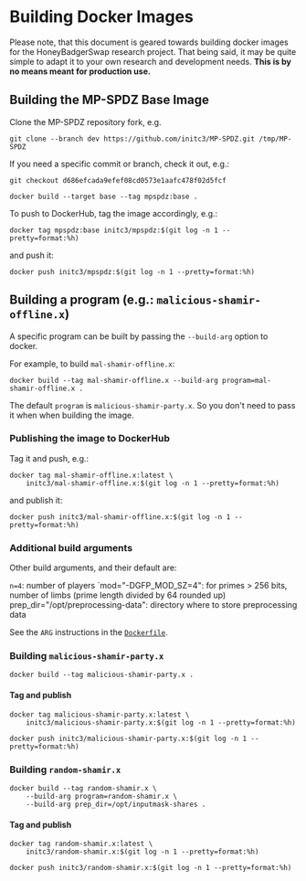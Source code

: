 # Building Docker Images
Please note, that this document is geared towards building docker images for
the HoneyBadgerSwap research project. That being said, it may be quite simple
to adapt it to your own research and development needs. **This is by no means
meant for production use.**

## Building the MP-SPDZ Base Image
Clone the MP-SPDZ repository fork, e.g.

```shell
git clone --branch dev https://github.com/initc3/MP-SPDZ.git /tmp/MP-SPDZ
```

If you need a specific commit or branch, check it out, e.g.:

```shell
git checkout d686efcada9efef08cd0573e1aafc478f02d5fcf
```

```shell
docker build --target base --tag mpspdz:base .
```

To push to DockerHub, tag the image accordingly, e.g.:

```shell
docker tag mpspdz:base initc3/mpspdz:$(git log -n 1 --pretty=format:%h)
```

and push it:

```shell
docker push initc3/mpspdz:$(git log -n 1 --pretty=format:%h)
```

## Building a program (e.g.: `malicious-shamir-offline.x`)
A specific program can be built by passing the `--build-arg` option to docker.

For example, to build `mal-shamir-offline.x`:

```shell
docker build --tag mal-shamir-offline.x --build-arg program=mal-shamir-offline.x .
```

The default `program` is `malicious-shamir-party.x`. So you don't need to
pass it when when building the image.

### Publishing the image to DockerHub
Tag it and push, e.g.:

```shell
docker tag mal-shamir-offline.x:latest \
    initc3/mal-shamir-offline.x:$(git log -n 1 --pretty=format:%h)
```

and publish it:

```shell
docker push initc3/mal-shamir-offline.x:$(git log -n 1 --pretty=format:%h)
```

### Additional build arguments
Other build arguments, and their default are:

`n=4`: number of players
`mod="-DGFP_MOD_SZ=4": for primes > 256 bits, number of limbs (prime length
    divided by 64 rounded up)
prep_dir="/opt/preprocessing-data": directory where to store preprocessing data

See the `ARG` instructions in the [`Dockerfile`](./Dockerfile).

### Building `malicious-shamir-party.x`

```shell
docker build --tag malicious-shamir-party.x .
```

#### Tag and publish
```shell
docker tag malicious-shamir-party.x:latest \
    initc3/malicious-shamir-party.x:$(git log -n 1 --pretty=format:%h)
```
```shell
docker push initc3/malicious-shamir-party.x:$(git log -n 1 --pretty=format:%h)
```

### Building `random-shamir.x`

```shell
docker build --tag random-shamir.x \
    --build-arg program=random-shamir.x \
    --build-arg prep_dir=/opt/inputmask-shares .
```

#### Tag and publish
```shell
docker tag random-shamir.x:latest \
    initc3/random-shamir.x:$(git log -n 1 --pretty=format:%h)
```
```shell
docker push initc3/random-shamir.x:$(git log -n 1 --pretty=format:%h)
```
